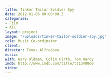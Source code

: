 ```yaml
---
title: Tinker Tailor Soldier Spy
date: 2012-01-06 00:00:00 Z
categories:
- Film
- All
layout: project
image: "/uploads/tinker-tailor-soldier-spy.jpg"
role: Music Co-ordinator
client: 
director: Tomas Alfredson
music: 
with: Gary Oldman, Colin Firth, Tom Hardy
imdb: http://www.imdb.com/title/tt1340800
video: 
---
```


